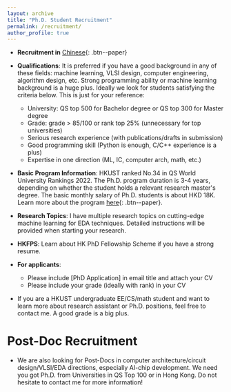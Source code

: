 ```yaml
---
layout: archive
title: "Ph.D. Student Recruitment"
permalink: /recruitment/
author_profile: true
---
```


* **Recruitment in** [Chinese](https://www.1point3acres.com/bbs/forum.php?mod=viewthread&tid=948482&page=1#pid17998340){: .btn--paper}

* **Qualifications**: It is preferred if you have a good background in any of these fields: machine learning, VLSI design, computer engineering, algorithm design, etc. Strong programming ability or machine learning background is a huge plus. Ideally we look for students satisfying the criteria below. This is just for your reference:
    * University: QS top 500 for Bachelor degree or QS top 300 for Master degree 
    * Grade: grade > 85/100 or rank top 25% (unnecessary for top universities)  
    * Serious research experience (with publications/drafts in submission)  
    * Good programming skill (Python is enough, C/C++ experience is a plus)  
    * Expertise in one direction (ML, IC, computer arch, math, etc.)  

* **Basic Program Information**: HKUST ranked No.34 in QS World University Rankings 2022. The Ph.D. program duration is 3-4 years, depending on whether the student holds a relevant research master's degree. The basic monthly salary of Ph.D. students is about HKD 18K. Learn more about the program [here](https://prog-crs.ust.hk/pgprog/2022-23/mphil-phd-ece){: .btn--paper}.

* **Research Topics**: I have multiple research topics on cutting-edge machine learning for EDA techniques. Detailed instructions will be provided when starting your research.

* **HKFPS**: Learn about HK PhD Fellowship Scheme if you have a strong resume.

* **For applicants**:
    * Please include [PhD Application] in email title and attach your CV  
    * Please include your grade (ideally with rank) in your CV   

* If you are a HKUST undergraduate EE/CS/math student and want to learn more about research assistant or Ph.D. positions, feel free to contact me. A good grade is a big plus.


Post-Doc Recruitment
======
* We are also looking for Post-Docs in computer architecture/circuit design/VLSI/EDA directions, especially AI-chip development. We need you got Ph.D. from Universities in QS Top 100 or in Hong Kong. Do not hesitate to contact me for more information!



